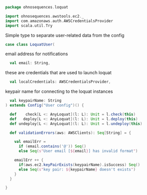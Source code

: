 
```scala
package ohnosequences.loquat

import ohnosequences.awstools.ec2._
import com.amazonaws.auth.AWSCredentialsProvider
import scala.util.Try
```

Simple type to separate user-related data from the config

```scala
case class LoquatUser(
```

email address for notifications

```scala
  val email: String,
```

these are credentials that are used to launch loquat

```scala
  val localCredentials: AWSCredentialsProvider,
```

keypair name for connecting to the loquat instances

```scala
  val keypairName: String
) extends Config("User config")() {

  def    check[L <: AnyLoquat](l: L): Unit = l.check(this)
  def   deploy[L <: AnyLoquat](l: L): Unit = l.deploy(this)
  def undeploy[L <: AnyLoquat](l: L): Unit = l.undeploy(this)

  def validationErrors(aws: AWSClients): Seq[String] = {

    val emailErr =
      if (email.contains('@')) Seq()
      else Seq(s"User email [${email}] has invalid format")

    emailErr ++ {
      if(aws.ec2.keyPairExists(keypairName).isSuccess) Seq()
      else Seq(s"key pair: ${keypairName} doesn't exists")
    }
  }

}

```




[main/scala/ohnosequences/loquat/configs/autoscaling.scala]: autoscaling.scala.md
[main/scala/ohnosequences/loquat/configs/awsClients.scala]: awsClients.scala.md
[main/scala/ohnosequences/loquat/configs/general.scala]: general.scala.md
[main/scala/ohnosequences/loquat/configs/loquat.scala]: loquat.scala.md
[main/scala/ohnosequences/loquat/configs/resources.scala]: resources.scala.md
[main/scala/ohnosequences/loquat/configs/termination.scala]: termination.scala.md
[main/scala/ohnosequences/loquat/configs/user.scala]: user.scala.md
[main/scala/ohnosequences/loquat/dataMappings.scala]: ../dataMappings.scala.md
[main/scala/ohnosequences/loquat/dataProcessing.scala]: ../dataProcessing.scala.md
[main/scala/ohnosequences/loquat/logger.scala]: ../logger.scala.md
[main/scala/ohnosequences/loquat/loquats.scala]: ../loquats.scala.md
[main/scala/ohnosequences/loquat/manager.scala]: ../manager.scala.md
[main/scala/ohnosequences/loquat/terminator.scala]: ../terminator.scala.md
[main/scala/ohnosequences/loquat/utils.scala]: ../utils.scala.md
[main/scala/ohnosequences/loquat/worker.scala]: ../worker.scala.md
[test/scala/ohnosequences/loquat/test/config.scala]: ../../../../../test/scala/ohnosequences/loquat/test/config.scala.md
[test/scala/ohnosequences/loquat/test/data.scala]: ../../../../../test/scala/ohnosequences/loquat/test/data.scala.md
[test/scala/ohnosequences/loquat/test/dataMappings.scala]: ../../../../../test/scala/ohnosequences/loquat/test/dataMappings.scala.md
[test/scala/ohnosequences/loquat/test/dataProcessing.scala]: ../../../../../test/scala/ohnosequences/loquat/test/dataProcessing.scala.md
[test/scala/ohnosequences/loquat/test/md5.scala]: ../../../../../test/scala/ohnosequences/loquat/test/md5.scala.md